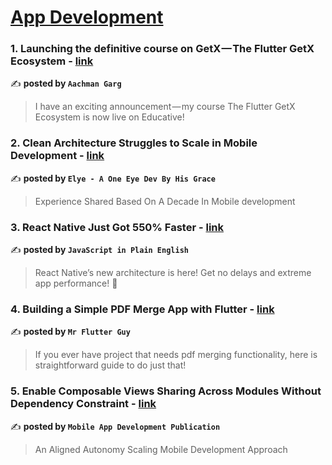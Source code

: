 
<h1><a href=https://medium.com/tag/mobile-app-development/recommended target="_blank" rel="noopener noreferrer">App Development</a></h1>
<h3>1. Launching the definitive course on GetX — The Flutter GetX Ecosystem - <a href="https://medium.com/@imaachman/launching-the-definitive-course-on-getx-the-flutter-getx-ecosystem-aa4190c60b16" target="_blank" rel="noopener noreferrer">link</a></h3>

✍️ **posted by `Aachman Garg`**

<blockquote>I have an exciting announcement — my course The Flutter GetX Ecosystem is now live on Educative!</blockquote>

<h3>2. Clean Architecture Struggles to Scale in Mobile Development - <a href="https://medium.com/@elye-project/clean-architecture-struggles-to-scale-in-mobile-development-85971471ac7a" target="_blank" rel="noopener noreferrer">link</a></h3>

✍️ **posted by `Elye - A One Eye Dev By His Grace`**

<blockquote>Experience Shared Based On A Decade In Mobile development</blockquote>

<h3>3. React Native Just Got 550% Faster - <a href="https://medium.com/javascript-in-plain-english/react-native-just-got-550-faster-502663e718cd" target="_blank" rel="noopener noreferrer">link</a></h3>

✍️ **posted by `JavaScript in Plain English`**

<blockquote>React Native’s new architecture is here! Get no delays and extreme app performance! 🚀</blockquote>

<h3>4. Building a Simple PDF Merge App with Flutter - <a href="https://medium.com/@habib23me/building-a-simple-pdf-merge-app-with-flutter-3ff84eeda433" target="_blank" rel="noopener noreferrer">link</a></h3>

✍️ **posted by `Mr Flutter Guy`**

<blockquote>If you ever have project that needs pdf merging functionality, here is straightforward guide to do just that!</blockquote>

<h3>5. Enable Composable Views Sharing Across Modules Without Dependency Constraint - <a href="https://medium.com/mobile-app-development-publication/enable-composable-views-sharing-across-modules-without-dependency-constraint-a7290257d987" target="_blank" rel="noopener noreferrer">link</a></h3>

✍️ **posted by `Mobile App Development Publication`**

<blockquote>An Aligned Autonomy Scaling Mobile Development Approach</blockquote>

